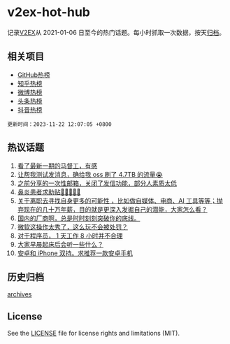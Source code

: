 # v2ex-hot-hub

 记录[V2EX](https://www.v2ex.com/)从 2021-01-06 日至今的热门话题。每小时抓取一次数据，按天[归档](archives)。
 
 ## 相关项目

- [GitHub热榜](https://github.com/it985/github-hot-hub)
- [知乎热榜](https://github.com/it985/zhihu-hot-hub)
- [微博热榜](https://github.com/it985/weibo-hot-hub)
- [头条热榜](https://github.com/it985/toutiao-hot-hub)
- [抖音热榜](https://github.com/it985/douyin-hot-hub)


 `更新时间：2023-11-22 12:07:05 +0800`

## 热议话题

1. [看了最新一期的马督工，有感](https://www.v2ex.com/t/994017)
1. [让帮我测试发消息，确给我 oss 刷了 4.7TB 的流量😭](https://www.v2ex.com/t/993823)
1. [之前分享的一次性邮箱，关闭了发信功能，部分人素质太低](https://www.v2ex.com/t/994021)
1. [鼻炎患者求助贴🙏🙏🙏🙏🙏](https://www.v2ex.com/t/993814)
1. [关于离职去寻找自身更多的可能性 ，比如做自媒体、电商、AI 工具等等；抛弃现在的几十万年薪，目的就是更深入发掘自己的潜能，大家怎么看？](https://www.v2ex.com/t/993910)
1. [国内的厂商啊，总是时时刻刻突破你的底线。](https://www.v2ex.com/t/993854)
1. [微软这操作太秀了，这么玩不会被处罚？](https://www.v2ex.com/t/994031)
1. [对于程序员， 1 天工作 8 小时并不合理](https://www.v2ex.com/t/993840)
1. [大家早晨起床后会听一些什么？](https://www.v2ex.com/t/994010)
1. [安卓和 iPhone 双持。求推荐一款安卓手机](https://www.v2ex.com/t/993933)

## 历史归档

[archives](archives)

## License

See the [LICENSE](LICENSE) file for license rights and limitations (MIT).
